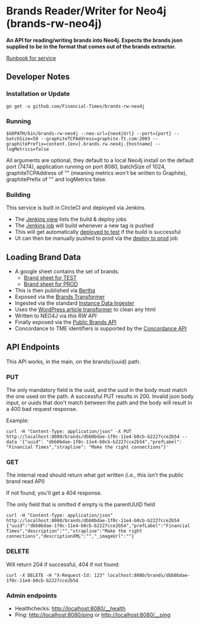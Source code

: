 # Brands Reader/Writer for Neo4j (brands-rw-neo4j)

__An API for reading/writing brands into Neo4j. Expects the brands json supplied to be in the format that comes out of the brands extractor.__

[Runbook for service](https://sites.google.com/a/ft.com/ft-technology-service-transition/home/run-book-library/brand-rw-neo4j)

## Developer Notes

### Installation or Update
`go get -u github.com/Financial-Times/brands-rw-neo4j`

### Running
`$GOPATH/bin/brands-rw-neo4j --neo-url={neo4jUrl} --port={port} --batchSize=50 --graphiteTCPAddress=graphite.ft.com:2003 --graphitePrefix=content.{env}.brands.rw.neo4j.{hostname} --logMetrics=false`

All arguments are optional, they default to a local Neo4j install on the default port (7474), application running on port 8080, batchSize of 1024, graphiteTCPAddress of "" (meaning metrics won't be written to Graphite), graphitePrefix of "" and logMetrics false.

### Building
This service is built in CircleCI and deployed via Jenkins.

* The [Jenkins view](http://ftjen10085-lvpr-uk-p:8181/view/JOBS-brands-rw-neo4j/) lists the build & deploy jobs
* The [Jenkins job](http://ftjen10085-lvpr-uk-p:8181/view/JOBS-brands-rw-neo4j/job/brands-rw-neo4j-0-build/) will build whenever a new tag is pushed
* This will get automatically [deployed to test](http://ftjen10085-lvpr-uk-p:8181/view/JOBS-brands-rw-neo4j/job/brands-rw-neo4j-2-deploy-test/) if the build is successful
* Ut can then be manually pushed to prod via the [deploy to prod](http://ftjen10085-lvpr-uk-p:8181/view/JOBS-brands-rw-neo4j/job/brands-rw-neo4j-4-deploy-production/) job

## Loading Brand Data
* A google sheet contains the set of brands.
  * [Brand sheet for TEST](https://docs.google.com/spreadsheets/d/1wEdVRLtayZ6-XBfYM3vKAGaOV64cNJD3L8MlLM8-uFY)
  * [Brand sheet for PROD](https://docs.google.com/spreadsheets/d/1Cq8_FyuiSajwn7d9AD0XuJlH1gthxF--5ZFa0JhvNqU)
* This is then published via [Bertha](https://github.com/ft-interactive/bertha/wiki/Tutorial)
* Exposed via the [Brands Transformer](http://git.svc.ft.com:8080/projects/CP/repos/brands-transformer)
* Ingested via the standard [Instance Data Ingester](http://git.svc.ft.com:8080/projects/CP/repos/instance-data-ingester)
* Uses the [WordPress article transformer](http://git.svc.ft.com:8080/projects/CP/repos/wordpress-article-transformer) to clean any html
* Written to NEO4J via *this RW API*
* Finally exposed via the [Public Brands API](https://github.com/Financial-Times/public-brands-api)
* Concordance to TME identifiers is supported by the [Concordance API](https://github.com/Financial-Times/public-concordances-api)

## API Endpoints

This API works, in the main, on the brands/{uuid} path.

### PUT
The only mandatory field is the uuid, and the uuid in the body must match the one used on the path. A successful PUT results in 200.
Invalid json body input, or uuids that don't match between the path and the body will result in a 400 bad request response.

Example:
```
curl -H "Content-Type: application/json" -X PUT http://localhost:8080/brands/dbb0bdae-1f0c-11e4-b0cb-b2227cce2b54 --data '{"uuid": "dbb0bdae-1f0c-11e4-b0cb-b2227cce2b54","prefLabel": "Financial Times","strapline": "Make the right connections"}'
```

### GET
The internal read should return what got written (i.e., this isn't the public brand read API)

If not found, you'll get a 404 response.

The only field that is omitted if empty is the parentUUID field
```
curl -H "Content-Type: application/json" http://localhost:8080/brands/dbb0bdae-1f0c-11e4-b0cb-b2227cce2b54
{"uuid":"dbb0bdae-1f0c-11e4-b0cb-b2227cce2b54","prefLabel":"Financial Times","description":"","strapline":"Make the right connections","descriptionXML":"","_imageUrl":""}
```

### DELETE
Will return 204 if successful, 404 if not found:
```
curl -X DELETE -H "X-Request-Id: 123" localhost:8080/brands/dbb0bdae-1f0c-11e4-b0cb-b2227cce2b54
```

### Admin endpoints
* Healthchecks: [http://localhost:8080/__health](http://localhost:8080/__health)
* Ping: [http://localhost:8080/ping](http://localhost:8080/ping) or [http://localhost:8080/__ping](http://localhost:8080/__ping)
